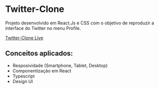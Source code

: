 # Twitter-Clone

Projeto desenvolvido em React.Js e CSS com o objetivo de reproduzir a interface do Twitter no menu Profile.

[Twitter-Clone Live](https://sharp-knuth-9a1226.netlify.app)

## Conceitos aplicados:

* Resposividade (Smartphone, Tablet, Desktop)
* Componentização em React
* Typescript
* Design UI
